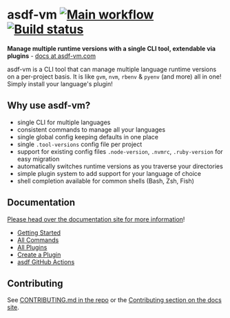 # asdf-vm [![Main workflow](https://github.com/asdf-vm/asdf/workflows/Main%20workflow/badge.svg)](https://github.com/asdf-vm/asdf/actions) [![Build status](https://ci.appveyor.com/api/projects/status/2fkj7jngt8qeu8kw?svg=true)](https://ci.appveyor.com/project/TrevorBrown/asdf)

**Manage multiple runtime versions with a single CLI tool, extendable via plugins** - [docs at asdf-vm.com](https://asdf-vm.github.io/asdf/)

asdf-vm is a CLI tool that can manage multiple language runtime versions on a per-project basis. It is like `gvm`, `nvm`, `rbenv` & `pyenv` (and more) all in one! Simply install your language's plugin!

## Why use asdf-vm?

- single CLI for multiple languages
- consistent commands to manage all your languages
- single global config keeping defaults in one place
- single `.tool-versions` config file per project
- support for existing config files `.node-version`, `.nvmrc`, `.ruby-version` for easy migration
- automatically switches runtime versions as you traverse your directories
- simple plugin system to add support for your language of choice
- shell completion available for common shells (Bash, Zsh, Fish)

## Documentation

[Please head over the documentation site for more information](https://asdf-vm.github.io/asdf/)!

- [Getting Started](https://asdf-vm.github.io/asdf/#/core-manage-asdf-vm)
- [All Commands](https://asdf-vm.github.io/asdf/#/core-commands)
- [All Plugins](https://asdf-vm.github.io/asdf/#/plugins-all)
- [Create a Plugin](https://asdf-vm.github.io/asdf/#/plugins-create)
- [asdf GitHub Actions](https://github.com/asdf-vm/actions)

## Contributing

See [CONTRIBUTING.md in the repo](https://github.com/asdf-vm/asdf/blob/master/CONTRIBUTING.md) or the [Contributing section on the docs site](http://asdf-vm.github.io/asdf/#/contributing-core-asdf-vm).

